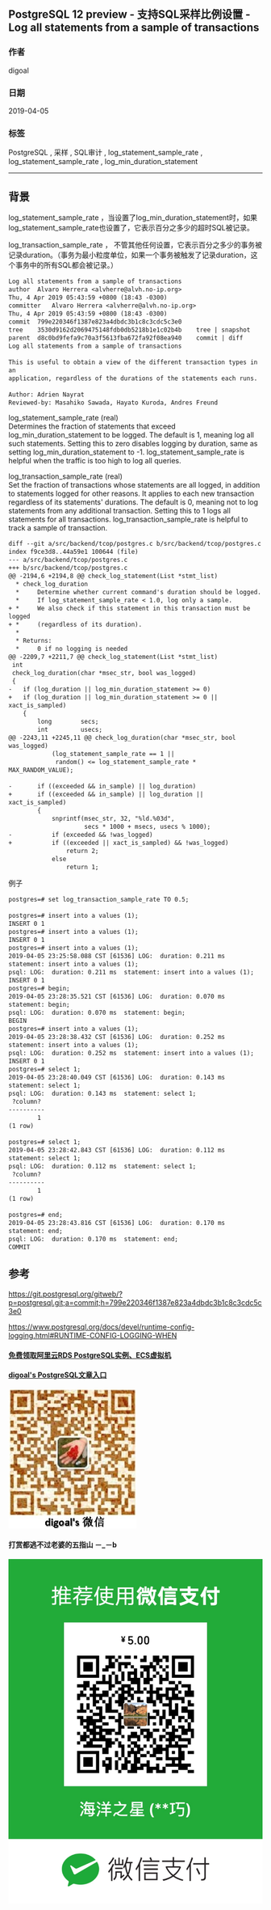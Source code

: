 ## PostgreSQL 12 preview - 支持SQL采样比例设置 - Log all statements from a sample of transactions    
                                                                                                                
### 作者                                                                                                                
digoal                                                                                                                
                                                                                                                
### 日期                                                                                                                
2019-04-05                                                                                                                
                                                                                                                
### 标签                                                                                                                
PostgreSQL , 采样 , SQL审计 , log_statement_sample_rate , log_statement_sample_rate , log_min_duration_statement   
                               
----                                                                                                          
                                                                                                            
## 背景                     
log_statement_sample_rate ，当设置了log_min_duration_statement时，如果log_statement_sample_rate也设置了，它表示百分之多少的超时SQL被记录。  
  
log_transaction_sample_rate ， 不管其他任何设置，它表示百分之多少的事务被记录duration。（事务为最小粒度单位，如果一个事务被触发了记录duration，这个事务中的所有SQL都会被记录。）  
        
```        
Log all statements from a sample of transactions  
author	Alvaro Herrera <alvherre@alvh.no-ip.org>	  
Thu, 4 Apr 2019 05:43:59 +0800 (18:43 -0300)  
committer	Alvaro Herrera <alvherre@alvh.no-ip.org>	  
Thu, 4 Apr 2019 05:43:59 +0800 (18:43 -0300)  
commit	799e220346f1387e823a4dbdc3b1c8c3cdc5c3e0  
tree	3530d9162d2069475148fdb0db5218b1e1c02b4b	tree | snapshot  
parent	d8c0bd9fefa9c70a3f5613fba672fa92f08ea940	commit | diff  
Log all statements from a sample of transactions  
  
This is useful to obtain a view of the different transaction types in an  
application, regardless of the durations of the statements each runs.  
  
Author: Adrien Nayrat  
Reviewed-by: Masahiko Sawada, Hayato Kuroda, Andres Freund  
```      
    
log_statement_sample_rate (real)  
Determines the fraction of statements that exceed log_min_duration_statement to be logged. The default is 1, meaning log all such statements. Setting this to zero disables logging by duration, same as setting log_min_duration_statement to -1. log_statement_sample_rate is helpful when the traffic is too high to log all queries.  
  
log_transaction_sample_rate (real)  
Set the fraction of transactions whose statements are all logged, in addition to statements logged for other reasons. It applies to each new transaction regardless of its statements' durations. The default is 0, meaning not to log statements from any additional transaction. Setting this to 1 logs all statements for all transactions. log_transaction_sample_rate is helpful to track a sample of transaction.  
           
		  
```  
diff --git a/src/backend/tcop/postgres.c b/src/backend/tcop/postgres.c  
index f9ce3d8..44a59e1 100644 (file)  
--- a/src/backend/tcop/postgres.c  
+++ b/src/backend/tcop/postgres.c  
@@ -2194,6 +2194,8 @@ check_log_statement(List *stmt_list)  
  * check_log_duration  
  *     Determine whether current command's duration should be logged.  
  *     If log_statement_sample_rate < 1.0, log only a sample.  
+ *     We also check if this statement in this transaction must be logged  
+ *     (regardless of its duration).  
  *  
  * Returns:  
  *     0 if no logging is needed  
@@ -2209,7 +2211,7 @@ check_log_statement(List *stmt_list)  
 int  
 check_log_duration(char *msec_str, bool was_logged)  
 {  
-   if (log_duration || log_min_duration_statement >= 0)  
+   if (log_duration || log_min_duration_statement >= 0 || xact_is_sampled)  
    {  
        long        secs;  
        int         usecs;  
@@ -2243,11 +2245,11 @@ check_log_duration(char *msec_str, bool was_logged)  
            (log_statement_sample_rate == 1 ||  
             random() <= log_statement_sample_rate * MAX_RANDOM_VALUE);  
   
-       if ((exceeded && in_sample) || log_duration)  
+       if ((exceeded && in_sample) || log_duration || xact_is_sampled)  
        {  
            snprintf(msec_str, 32, "%ld.%03d",  
                     secs * 1000 + msecs, usecs % 1000);  
-           if (exceeded && !was_logged)  
+           if ((exceeded || xact_is_sampled) && !was_logged)  
                return 2;  
            else  
                return 1;  
```  
  
例子  
  
```  
postgres=# set log_transaction_sample_rate TO 0.5;  
  
postgres=# insert into a values (1);  
INSERT 0 1  
postgres=# insert into a values (1);  
INSERT 0 1  
postgres=# insert into a values (1);  
2019-04-05 23:25:58.088 CST [61536] LOG:  duration: 0.211 ms  statement: insert into a values (1);  
psql: LOG:  duration: 0.211 ms  statement: insert into a values (1);  
INSERT 0 1  
postgres=# begin;  
2019-04-05 23:28:35.521 CST [61536] LOG:  duration: 0.070 ms  statement: begin;  
psql: LOG:  duration: 0.070 ms  statement: begin;  
BEGIN  
postgres=# insert into a values (1);  
2019-04-05 23:28:38.432 CST [61536] LOG:  duration: 0.252 ms  statement: insert into a values (1);  
psql: LOG:  duration: 0.252 ms  statement: insert into a values (1);  
INSERT 0 1  
postgres=# select 1;  
2019-04-05 23:28:40.049 CST [61536] LOG:  duration: 0.143 ms  statement: select 1;  
psql: LOG:  duration: 0.143 ms  statement: select 1;  
 ?column?   
----------  
        1  
(1 row)  
  
postgres=# select 1;  
2019-04-05 23:28:42.843 CST [61536] LOG:  duration: 0.112 ms  statement: select 1;  
psql: LOG:  duration: 0.112 ms  statement: select 1;  
 ?column?   
----------  
        1  
(1 row)  
  
postgres=# end;  
2019-04-05 23:28:43.816 CST [61536] LOG:  duration: 0.170 ms  statement: end;  
psql: LOG:  duration: 0.170 ms  statement: end;  
COMMIT  
```  
  
## 参考                
https://git.postgresql.org/gitweb/?p=postgresql.git;a=commit;h=799e220346f1387e823a4dbdc3b1c8c3cdc5c3e0  
  
https://www.postgresql.org/docs/devel/runtime-config-logging.html#RUNTIME-CONFIG-LOGGING-WHEN  
                
  
  
  
  
  
  
  
  
  
#### [免费领取阿里云RDS PostgreSQL实例、ECS虚拟机](https://free.aliyun.com/ "57258f76c37864c6e6d23383d05714ea")
  
  
#### [digoal's PostgreSQL文章入口](https://github.com/digoal/blog/blob/master/README.md "22709685feb7cab07d30f30387f0a9ae")
  
  
![digoal's weixin](../pic/digoal_weixin.jpg "f7ad92eeba24523fd47a6e1a0e691b59")
  
  
  
  
  
  
#### 打赏都逃不过老婆的五指山 －_－b  
![wife's weixin ds](../pic/wife_weixin_ds.jpg "acd5cce1a143ef1d6931b1956457bc9f")
  
